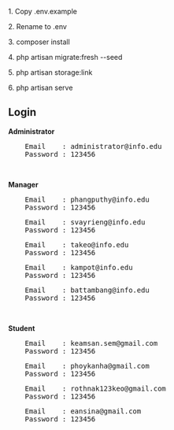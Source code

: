 <p>1. Copy .env.example</p>
<p>2. Rename to .env</p>
<p>3. composer install</p>
<p>4. php artisan migrate:fresh --seed</p>
<p>5. php artisan storage:link</p>
<p>6. php artisan serve</p>


<h2>Login</h2>

<b>Administrator</b>

<pre>
    Email    : administrator@info.edu
    Password : 123456
</pre> 

<br/>   

<b>Manager</b>

<pre>
    Email    : phangputhy@info.edu
    Password : 123456
</pre> 
<pre>
    Email    : svayrieng@info.edu
    Password : 123456
</pre> 
<pre>
    Email    : takeo@info.edu
    Password : 123456
</pre> 
<pre>
    Email    : kampot@info.edu
    Password : 123456
</pre> 
<pre>
    Email    : battambang@info.edu
    Password : 123456
</pre> 
<br/> 

<b>Student</b>

<pre>
    Email    : keamsan.sem@gmail.com
    Password : 123456
</pre>
<pre>
    Email    : phoykanha@gmail.com
    Password : 123456
</pre>
<pre>
    Email    : rothnak123keo@gmail.com
    Password : 123456
</pre>
<pre>
    Email    : eansina@gmail.com
    Password : 123456
</pre> 
